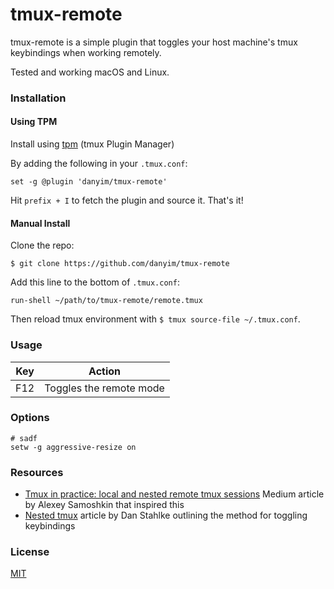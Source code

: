 # tmux-remote

tmux-remote is a simple plugin that toggles your host machine's tmux keybindings when working remotely.

Tested and working macOS and Linux.

### Installation

#### Using TPM
Install using [tpm](https://github.com/tmux-plugins/tpm) (tmux Plugin Manager)

By adding the following in your `.tmux.conf`:

    set -g @plugin 'danyim/tmux-remote'

Hit `prefix + I` to fetch the plugin and source it. That's it!

#### Manual Install

Clone the repo:

    $ git clone https://github.com/danyim/tmux-remote

Add this line to the bottom of `.tmux.conf`:

    run-shell ~/path/to/tmux-remote/remote.tmux

Then reload tmux environment with `$ tmux source-file ~/.tmux.conf`.

### Usage

| Key           | Action        |
| ------------- | ------------- |
| F12           | Toggles the remote mode  |

### Options

    # sadf
    setw -g aggressive-resize on

### Resources

- [Tmux in practice: local and nested remote tmux sessions](https://medium.freecodecamp.org/tmux-in-practice-local-and-nested-remote-tmux-sessions-4f7ba5db8795)
  Medium article by Alexey Samoshkin that inspired this
- [Nested tmux](http://stahlke.org/dan/tmux-nested/)
  article by Dan Stahlke outlining the method for toggling keybindings

### License

[MIT](LICENSE.md)
